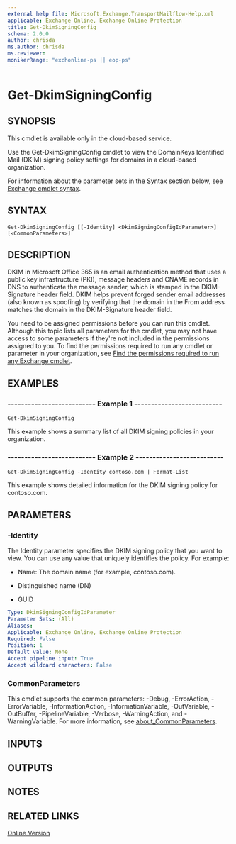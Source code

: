 ```yaml
---
external help file: Microsoft.Exchange.TransportMailflow-Help.xml
applicable: Exchange Online, Exchange Online Protection
title: Get-DkimSigningConfig
schema: 2.0.0
author: chrisda
ms.author: chrisda
ms.reviewer:
monikerRange: "exchonline-ps || eop-ps"
---
```


# Get-DkimSigningConfig

## SYNOPSIS
This cmdlet is available only in the cloud-based service.

Use the Get-DkimSigningConfig cmdlet to view the DomainKeys Identified Mail (DKIM) signing policy settings for domains in a cloud-based organization.

For information about the parameter sets in the Syntax section below, see [Exchange cmdlet syntax](https://docs.microsoft.com/powershell/exchange/exchange-server/exchange-cmdlet-syntax).

## SYNTAX

```
Get-DkimSigningConfig [[-Identity] <DkimSigningConfigIdParameter>] [<CommonParameters>]
```

## DESCRIPTION
DKIM in Microsoft Office 365 is an email authentication method that uses a public key infrastructure (PKI), message headers and CNAME records in DNS to authenticate the message sender, which is stamped in the DKIM-Signature header field. DKIM helps prevent forged sender email addresses (also known as spoofing) by verifying that the domain in the From address matches the domain in the DKIM-Signature header field.

You need to be assigned permissions before you can run this cmdlet. Although this topic lists all parameters for the cmdlet, you may not have access to some parameters if they're not included in the permissions assigned to you. To find the permissions required to run any cmdlet or parameter in your organization, see [Find the permissions required to run any Exchange cmdlet](https://docs.microsoft.com/powershell/exchange/exchange-server/find-exchange-cmdlet-permissions).

## EXAMPLES

### -------------------------- Example 1 --------------------------
```
Get-DkimSigningConfig
```

This example shows a summary list of all DKIM signing policies in your organization.

### -------------------------- Example 2 --------------------------
```
Get-DkimSigningConfig -Identity contoso.com | Format-List
```

This example shows detailed information for the DKIM signing policy for contoso.com.

## PARAMETERS

### -Identity
The Identity parameter specifies the DKIM signing policy that you want to view. You can use any value that uniquely identifies the policy. For example:

- Name: The domain name (for example, contoso.com).

- Distinguished name (DN)

- GUID

```yaml
Type: DkimSigningConfigIdParameter
Parameter Sets: (All)
Aliases:
Applicable: Exchange Online, Exchange Online Protection
Required: False
Position: 1
Default value: None
Accept pipeline input: True
Accept wildcard characters: False
```

### CommonParameters
This cmdlet supports the common parameters: -Debug, -ErrorAction, -ErrorVariable, -InformationAction, -InformationVariable, -OutVariable, -OutBuffer, -PipelineVariable, -Verbose, -WarningAction, and -WarningVariable. For more information, see [about_CommonParameters](https://go.microsoft.com/fwlink/p/?LinkID=113216).

## INPUTS

###  

## OUTPUTS

###  

## NOTES

## RELATED LINKS

[Online Version](https://technet.microsoft.com/library/e8b68bd9-d14b-4fd4-8736-1681f4ee0457.aspx)
